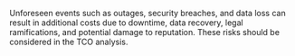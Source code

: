 Unforeseen events such as outages, security breaches, and data loss can result in additional costs due to downtime, data recovery, legal ramifications, and potential damage to reputation. These risks should be considered in the TCO analysis.
